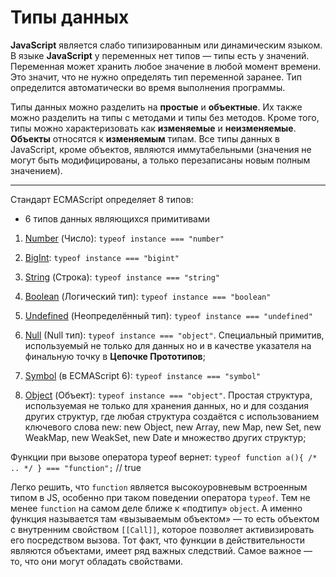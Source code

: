 # **Типы данных**

**JavaScript** является слабо типизированным или динамическим языком. В языке **JavaScript** у переменных нет типов — типы есть у значений. Переменная может хранить любое значение в любой момент времени. Это значит, что не нужно определять тип переменной заранее. Тип определится автоматически во время выполнения программы.

Типы данных можно разделить на **простые** и **объектные**. Их также можно разделить на типы с методами и типы без методов.
Кроме того, типы можно характеризовать как **изменяемые** и **неизменяемые**. **Объекты** относятся к **изменяемым** типам. Все типы данных в JavaScript, кроме объектов, являются иммутабельными (значения не могут быть модифицированы, а только перезаписаны новым полным значением).

***
Стандарт ECMAScript определяет 8 типов:

* 6 типов данных являющихся примитивами

1. [Number](./1_Number.md) (Число): `typeof instance === "number"`

2. [BigInt](./2_BigInt.md): `typeof instance === "bigint"`

3. [String](./3_String.md) (Строка): `typeof instance === "string"`

4. [Boolean](./4_Boolean.md) (Логический тип): `typeof instance === "boolean"`

5. [Undefined](./5_Undefined_%26_null.md) (Неопределённый тип): `typeof instance === "undefined"`

6. [Null](./5_Undefined_%26_null.md) (Null тип): `typeof instance === "object"`.
Специальный примитив, используемый не только для данных но и в качестве указателя на финальную точку в **Цепочке Прототипов**;

7. [Symbol](./6_Symbol.md) (в ECMAScript 6): `typeof instance === "symbol"`

8. [Object](./7_Object.md) (Объект): `typeof instance === "object"`.
Простая структура, используемая не только для хранения данных, но и для создания других структур, где любая структура создаётся с использованием ключевого слова new: new Object, new Array, new Map, new Set, new WeakMap, new WeakSet, new Date и множество других структур;

Функции при вызове оператора typeof вернет:
`typeof function a(){ /* .. */ } === "function";` // true

Легко решить, что `function` является высокоуровневым встроенным типом в JS, особенно при таком поведении оператора `typeof`.  Тем не менее `function` на самом деле ближе к «подтипу» `object`. А именно функция называется там «вызываемым объектом» — то есть объектом с внутренним свойством `[[Call]]`, которое позволяет активизировать его посредством вызова. Тот факт, что функции в действительности являются объектами, имеет ряд важных следствий. Самое важное — то, что они могут обладать свойствами.
